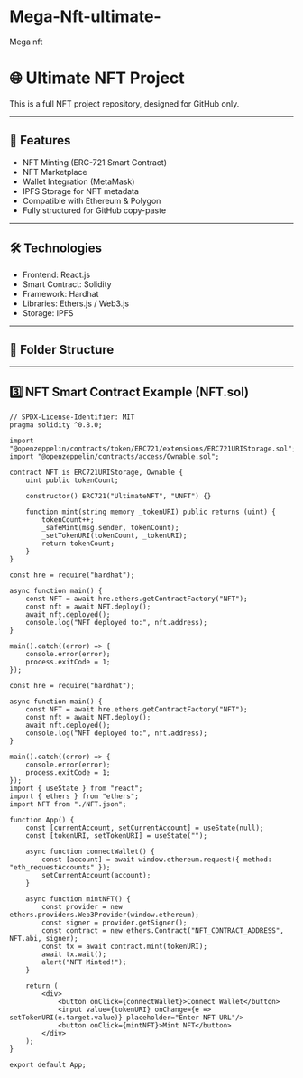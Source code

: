 # Mega-Nft-ultimate-
Mega nft 
# 🌐 Ultimate NFT Project

This is a full NFT project repository, designed for GitHub only.

---

## 🚀 Features

- NFT Minting (ERC-721 Smart Contract)
- NFT Marketplace
- Wallet Integration (MetaMask)
- IPFS Storage for NFT metadata
- Compatible with Ethereum & Polygon
- Fully structured for GitHub copy-paste

---

## 🛠 Technologies

- Frontend: React.js
- Smart Contract: Solidity
- Framework: Hardhat
- Libraries: Ethers.js / Web3.js
- Storage: IPFS

---

## 📂 Folder Structure

---

## 3️⃣ NFT Smart Contract Example (NFT.sol)

```solidity
// SPDX-License-Identifier: MIT
pragma solidity ^0.8.0;

import "@openzeppelin/contracts/token/ERC721/extensions/ERC721URIStorage.sol";
import "@openzeppelin/contracts/access/Ownable.sol";

contract NFT is ERC721URIStorage, Ownable {
    uint public tokenCount;

    constructor() ERC721("UltimateNFT", "UNFT") {}

    function mint(string memory _tokenURI) public returns (uint) {
        tokenCount++;
        _safeMint(msg.sender, tokenCount);
        _setTokenURI(tokenCount, _tokenURI);
        return tokenCount;
    }
}

const hre = require("hardhat");

async function main() {
    const NFT = await hre.ethers.getContractFactory("NFT");
    const nft = await NFT.deploy();
    await nft.deployed();
    console.log("NFT deployed to:", nft.address);
}

main().catch((error) => {
    console.error(error);
    process.exitCode = 1;
});

const hre = require("hardhat");

async function main() {
    const NFT = await hre.ethers.getContractFactory("NFT");
    const nft = await NFT.deploy();
    await nft.deployed();
    console.log("NFT deployed to:", nft.address);
}

main().catch((error) => {
    console.error(error);
    process.exitCode = 1;
});
import { useState } from "react";
import { ethers } from "ethers";
import NFT from "./NFT.json";

function App() {
    const [currentAccount, setCurrentAccount] = useState(null);
    const [tokenURI, setTokenURI] = useState("");

    async function connectWallet() {
        const [account] = await window.ethereum.request({ method: "eth_requestAccounts" });
        setCurrentAccount(account);
    }

    async function mintNFT() {
        const provider = new ethers.providers.Web3Provider(window.ethereum);
        const signer = provider.getSigner();
        const contract = new ethers.Contract("NFT_CONTRACT_ADDRESS", NFT.abi, signer);
        const tx = await contract.mint(tokenURI);
        await tx.wait();
        alert("NFT Minted!");
    }

    return (
        <div>
            <button onClick={connectWallet}>Connect Wallet</button>
            <input value={tokenURI} onChange={e => setTokenURI(e.target.value)} placeholder="Enter NFT URL"/>
            <button onClick={mintNFT}>Mint NFT</button>
        </div>
    );
}

export default App;
